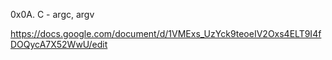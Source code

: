 0x0A. C - argc, argv


https://docs.google.com/document/d/1VMExs_UzYck9teoeIV2Oxs4ELT9I4fDOQycA7X52WwU/edit
